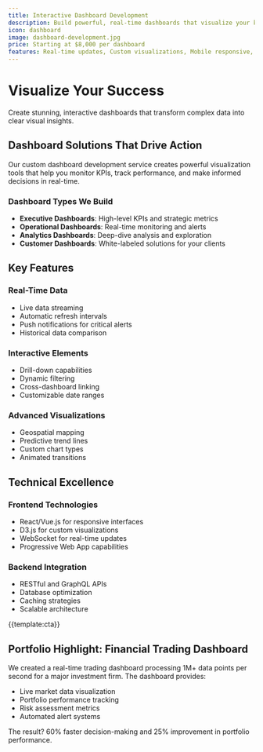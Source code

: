 ```yaml
---
title: Interactive Dashboard Development
description: Build powerful, real-time dashboards that visualize your key metrics and drive data-driven decisions
icon: dashboard
image: dashboard-development.jpg
price: Starting at $8,000 per dashboard
features: Real-time updates, Custom visualizations, Mobile responsive, White-label options, API integration, Export capabilities
---
```


# Visualize Your Success

Create stunning, interactive dashboards that transform complex data into clear visual insights.

## Dashboard Solutions That Drive Action

Our custom dashboard development service creates powerful visualization tools that help you monitor KPIs, track performance, and make informed decisions in real-time.

### Dashboard Types We Build

- **Executive Dashboards**: High-level KPIs and strategic metrics
- **Operational Dashboards**: Real-time monitoring and alerts
- **Analytics Dashboards**: Deep-dive analysis and exploration
- **Customer Dashboards**: White-labeled solutions for your clients

## Key Features

### Real-Time Data

- Live data streaming
- Automatic refresh intervals
- Push notifications for critical alerts
- Historical data comparison

### Interactive Elements

- Drill-down capabilities
- Dynamic filtering
- Cross-dashboard linking
- Customizable date ranges

### Advanced Visualizations

- Geospatial mapping
- Predictive trend lines
- Custom chart types
- Animated transitions

## Technical Excellence

### Frontend Technologies

- React/Vue.js for responsive interfaces
- D3.js for custom visualizations
- WebSocket for real-time updates
- Progressive Web App capabilities

### Backend Integration

- RESTful and GraphQL APIs
- Database optimization
- Caching strategies
- Scalable architecture

{{template:cta}}

## Portfolio Highlight: Financial Trading Dashboard

We created a real-time trading dashboard processing 1M+ data points per second for a major investment firm. The dashboard provides:

- Live market data visualization
- Portfolio performance tracking
- Risk assessment metrics
- Automated alert systems

The result? 60% faster decision-making and 25% improvement in portfolio performance.

